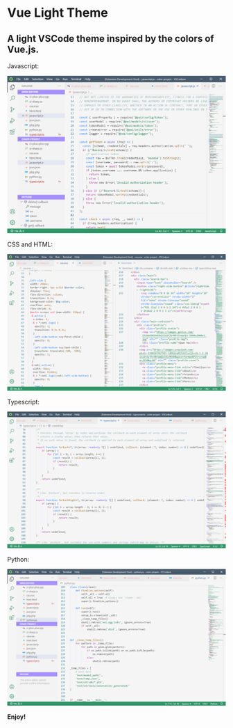 # Vue Light Theme
## A light VSCode theme inspired by the colors of Vue.js.

Javascript:

![alt text](img\javascript.png)

CSS and HTML:

![alt text](img\css-html.png)

Typescript:

![alt text](img\typescript.png)

Python:

![alt text](img\python.png)

**Enjoy!**
